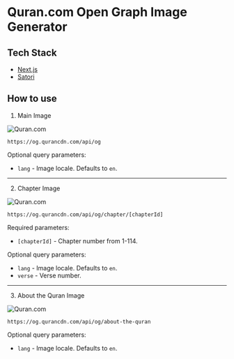 # Quran.com Open Graph Image Generator

## Tech Stack

- [Next.js](https://nextjs.org/)
- [Satori](https://github.com/vercel/satori)

## How to use

1. Main Image

![Quran.com](https://og.qurancdn.com/api/og)

`https://og.qurancdn.com/api/og`

Optional query parameters:

- `lang` - Image locale. Defaults to `en`.

---

2. Chapter Image

![Quran.com](https://og.qurancdn.com/api/og/chapter/1)

`https://og.qurancdn.com/api/og/chapter/[chapterId]`

Required parameters:

- `[chapterId]` - Chapter number from 1-114.

Optional query parameters:

- `lang` - Image locale. Defaults to `en`.
- `verse` - Verse number.

---

3. About the Quran Image

![Quran.com](https://og.qurancdn.com/api/og/about-the-quran)

`https://og.qurancdn.com/api/og/about-the-quran`


Optional query parameters:

- `lang` - Image locale. Defaults to `en`.

